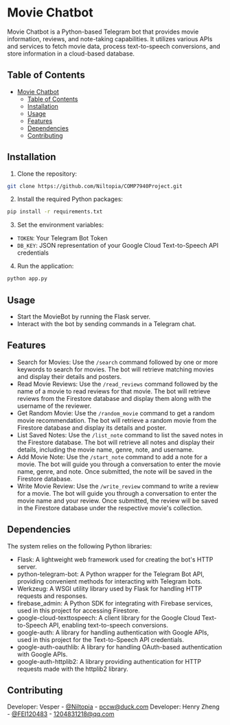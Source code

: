 # Movie Chatbot

Movie Chatbot is a Python-based Telegram bot that provides movie information, reviews, and note-taking capabilities. It utilizes various APIs and services to fetch movie data, process text-to-speech conversions, and store information in a cloud-based database.

## Table of Contents

- [Movie Chatbot](#movie-chatbot)
  - [Table of Contents](#table-of-contents)
  - [Installation](#installation)
  - [Usage](#usage)
  - [Features](#features)
  - [Dependencies](#dependencies)
  - [Contributing](#contributing)

## Installation

1. Clone the repository:

```bash
git clone https://github.com/Niltopia/COMP7940Project.git
```

2. Install the required Python packages:

```bash
pip install -r requirements.txt
```

3. Set the environment variables:

- `TOKEN`: Your Telegram Bot Token
- `DB_KEY`: JSON representation of your Google Cloud Text-to-Speech API credentials

4. Run the application:

```bash
python app.py
```

## Usage

- Start the MovieBot by running the Flask server.
- Interact with the bot by sending commands in a Telegram chat.

## Features

- Search for Movies: Use the `/search` command followed by one or more keywords to search for movies. The bot will retrieve matching movies and display their details and posters.
- Read Movie Reviews: Use the `/read_reviews` command followed by the name of a movie to read reviews for that movie. The bot will retrieve reviews from the Firestore database and display them along with the username of the reviewer.
- Get Random Movie: Use the `/random_movie` command to get a random movie recommendation. The bot will retrieve a random movie from the Firestore database and display its details and poster.
- List Saved Notes: Use the `/list_note` command to list the saved notes in the Firestore database. The bot will retrieve all notes and display their details, including the movie name, genre, note, and username.
- Add Movie Note: Use the `/start_note` command to add a note for a movie. The bot will guide you through a conversation to enter the movie name, genre, and note. Once submitted, the note will be saved in the Firestore database.
- Write Movie Review: Use the `/write_review` command to write a review for a movie. The bot will guide you through a conversation to enter the movie name and your review. Once submitted, the review will be saved in the Firestore database under the respective movie's collection.

## Dependencies

The system relies on the following Python libraries:

- Flask: A lightweight web framework used for creating the bot's HTTP server.
- python-telegram-bot: A Python wrapper for the Telegram Bot API, providing convenient methods for interacting with Telegram bots.
- Werkzeug: A WSGI utility library used by Flask for handling HTTP requests and responses.
- firebase_admin: A Python SDK for integrating with Firebase services, used in this project for accessing Firestore.
- google-cloud-texttospeech: A client library for the Google Cloud Text-to-Speech API, enabling text-to-speech conversions.
- google-auth: A library for handling authentication with Google APIs, used in this project for the Text-to-Speech API credentials.
- google-auth-oauthlib: A library for handling OAuth-based authentication with Google APIs.
- google-auth-httplib2: A library providing authentication for HTTP requests made with the httplib2 library.

## Contributing

Developer: Vesper - [@Niltopia](https://github.com/Niltopia) - pccw@duck.com
Developer: Henry Zheng - [@FEI120483](https://github.com/FEI120483) - 1204831218@qq.com
